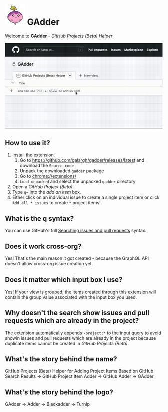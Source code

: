 # ![GAdder Logo](images/gadder64.png) GAdder

Welcome to **GAdder** - *GitHub Projects (Beta) Helper*.

![A GAdder usage example](images/walkthrough.gif)

## How to use it?

1. Install the extension.
    1. Go to https://github.com/galargh/gadder/releases/latest and download the `Source code`
    1. Unpack the downloaded `gadder` package
    1. Go to [chrome://extensions/](chrome://extensions/)
    1. `Load unpacked` and select the unpacked `gadder` directory
2. Open a *GitHub Project (Beta)*.
3. Type `q=` into the *add an item* box.
4. Either click on an individual issue to create a single project item or click `Add all * issues` to create `*` project items.

## What is the q syntax?

You can use GitHub's full [Searching issues and pull requests](https://docs.github.com/en/search-github/searching-on-github/searching-issues-and-pull-requests) syntax.

## Does it work cross-org?

Yes! That's the main reason it got created - because the GraphQL API doesn't allow cross-org issue creation yet.

## Does it matter which input box I use?

Yes! If your view is grouped, the items created through this extension will contain the group value associated with the input box you used.

## Why doesn't the search show issues and pull requests which are already in the project?

The extension automatically appends `-project:*` to the input query to avoid showin issues and pull requests which are already in the project because duplicate items cannot be created in *GitHub Projects (Beta)*.

## What's the story behind the name?

GitHub Projects (Beta) Helper for Adding Project Items Based on GitHub Search Results -> GitHub Project Item Adder -> GitHub Adder -> GAdder

## What's the story behind the logo?

GAdder -> Adder -> Blackadder -> Turnip
